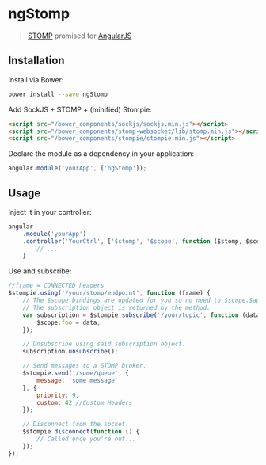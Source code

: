 # ngStomp

> [STOMP](http://jmesnil.net/stomp-websocket/doc/) promised for [AngularJS](https://angularjs.org)

## Installation

Install via Bower:
```bash
bower install --save ngStomp
```

Add SockJS + STOMP + (minified) Stompie:
```html
<script src="/bower_components/sockjs/sockjs.min.js"></script>
<script src="/bower_components/stomp-websocket/lib/stomp.min.js"></script>
<script src="/bower_components/stompie/stompie.min.js"></script>
```

Declare the module as a dependency in your application:
```js
angular.module('yourApp', ['ngStomp']);
```

## Usage

Inject it in your controller:
```js
angular
    .module('yourApp')
    .controller('YourCtrl', ['$stomp', '$scope', function ($stomp, $scope) {
        // ...
    }
```

Use and subscribe:
```js
//frame = CONNECTED headers
$stompie.using('/your/stomp/endpoint', function (frame) {
    // The $scope bindings are updated for you so no need to $scope.$apply.
    // The subscription object is returned by the method.
    var subscription = $stompie.subscribe('/your/topic', function (data) {
        $scope.foo = data;
    });

    // Unsubscribe using said subscription object.
    subscription.unsubscribe();

    // Send messages to a STOMP broker.
    $stompie.send('/some/queue', {
        message: 'some message'
    }, {
        priority: 9,
        custom: 42 //Custom Headers
    });

    // Disconnect from the socket.
    $stompie.disconnect(function () {
        // Called once you're out...
    });
});
```